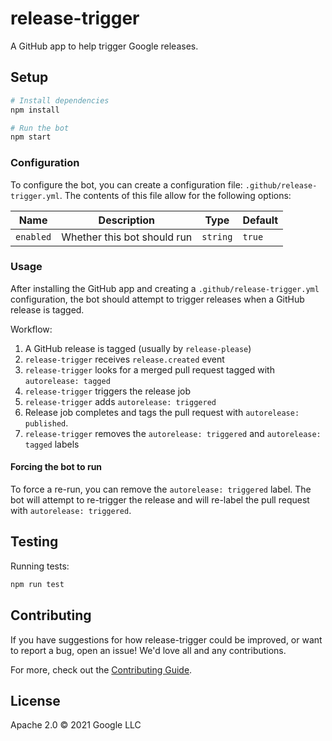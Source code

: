 # release-trigger

A GitHub app to help trigger Google releases.

## Setup

```sh
# Install dependencies
npm install

# Run the bot
npm start
```

### Configuration

To configure the bot, you can create a configuration file:
`.github/release-trigger.yml`. The contents of this file allow for the following
options:

| Name | Description | Type | Default |
| ---- | ----------- | ---- | ------- |
| `enabled` | Whether this bot should run | `string` | `true`   

### Usage

After installing the GitHub app and creating a `.github/release-trigger.yml` configuration,
the bot should attempt to trigger releases when a GitHub release is tagged.

Workflow:

1. A GitHub release is tagged (usually by `release-please`)
2. `release-trigger` receives `release.created` event
3. `release-trigger` looks for a merged pull request tagged with `autorelease: tagged`
4. `release-trigger` triggers the release job
5. `release-trigger` adds `autorelease: triggered`
6. Release job completes and tags the pull request with `autorelease: published`.
7. `release-trigger` removes the `autorelease: triggered` and `autorelease: tagged` labels

#### Forcing the bot to run

To force a re-run, you can remove the `autorelease: triggered` label. The bot will
attempt to re-trigger the release and will re-label the pull request with
`autorelease: triggered`.

## Testing

Running tests:

```sh
npm run test
```

## Contributing

If you have suggestions for how release-trigger could be improved, or want to
report a bug, open an issue! We'd love all and any contributions.

For more, check out the [Contributing Guide](../../CONTRIBUTING.md).

## License

Apache 2.0 © 2021 Google LLC
